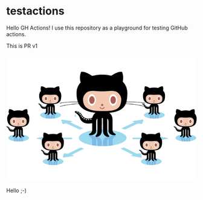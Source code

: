 # testactions

Hello GH Actions!
I use this repository as a playground for testing GitHub actions.

This is PR v1

![](https://raw.githubusercontent.com/actions/runner/main/docs/res/github-graph.png)

Hello ;-)
